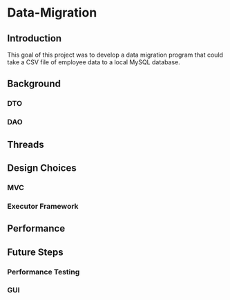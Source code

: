 # Data-Migration

## Introduction

This goal of this project was to develop a data migration program that could take a CSV file of employee data to a local MySQL database.

## Background

### DTO

### DAO

## Threads

## Design Choices

### MVC

### Executor Framework

## Performance

## Future Steps

### Performance Testing

### GUI
